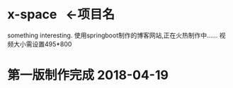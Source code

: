 # x-space   <-项目名
something interesting. 
使用springboot制作的博客网站,正在火热制作中......
视频大小需设置495*800
# 第一版制作完成 2018-04-19
